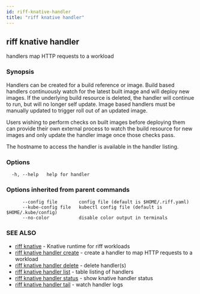 ```yaml
---
id: riff-knative-handler
title: "riff knative handler"
---
```

## riff knative handler

handlers map HTTP requests to a workload

### Synopsis

Handlers can be created for a build reference or image. Build based handlers
continuously watch for the latest built image and will deploy new images. If the
underlying build resource is deleted, the handler will continue to run, but will
no longer self update. Image based handlers must be manually updated to trigger
roll out of an updated image.

Users wishing to perform checks on built images before deploying them can
provide their own external process to watch the build resource for new images
and only update the handler image once those checks pass.

The hostname to access the handler is available in the handler listing.

### Options

```
  -h, --help   help for handler
```

### Options inherited from parent commands

```
      --config file        config file (default is $HOME/.riff.yaml)
      --kube-config file   kubectl config file (default is $HOME/.kube/config)
      --no-color           disable color output in terminals
```

### SEE ALSO

* [riff knative](riff_knative.md)	 - Knative runtime for riff workloads
* [riff knative handler create](riff_knative_handler_create.md)	 - create a handler to map HTTP requests to a workload
* [riff knative handler delete](riff_knative_handler_delete.md)	 - delete handler(s)
* [riff knative handler list](riff_knative_handler_list.md)	 - table listing of handlers
* [riff knative handler status](riff_knative_handler_status.md)	 - show knative handler status
* [riff knative handler tail](riff_knative_handler_tail.md)	 - watch handler logs

